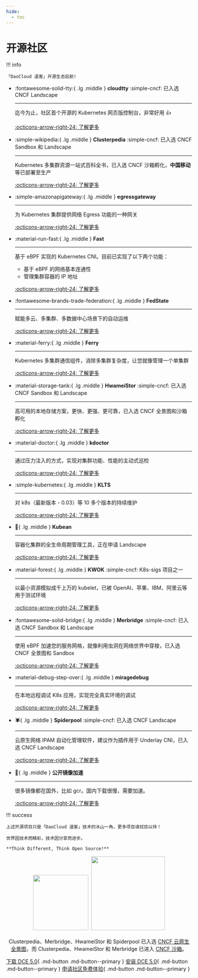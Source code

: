 ```yaml
---
hide:
  - toc
---
```


# 开源社区

!!! info

    「DaoCloud 道客」开源生态启航!

<div class="grid cards" markdown>

-   :fontawesome-solid-tty:{ .lg .middle } __cloudtty__ :simple-cncf: 已入选 CNCF Landscape

    ---

    迄今为止，社区首个开源的 Kubernetes 网页版控制台，非常好用 👍

    [:octicons-arrow-right-24: 了解更多](./cloudtty.md)

-   :simple-wikipedia:{ .lg .middle } __Clusterpedia__ :simple-cncf: 已入选 CNCF Sandbox 和 Landscape

    ---

    Kubernetes 多集群资源一站式百科全书，已入选 CNCF 沙箱孵化，**中国移动** 等已部署至生产

    [:octicons-arrow-right-24: 了解更多](./clusterpedia.md)

</div>

<div class="grid cards" markdown>

-   :simple-amazonapigateway:{ .lg .middle } __egressgateway__

    ---

    为 Kubernetes 集群提供网络 Egress 功能的一种网关

    [:octicons-arrow-right-24: 了解更多](./egress-gw.md)

-   :material-run-fast:{ .lg .middle } __Fast__

    ---

    基于 eBPF 实现的 Kubernetes CNI。目前已实现了以下两个功能：

    - 基于 eBPF 的网络基本连通性
    - 管理集群容器的 IP 地址

    [:octicons-arrow-right-24: 了解更多](./fast.md)

</div>

<div class="grid cards" markdown>

-   :fontawesome-brands-trade-federation:{ .lg .middle } __FedState__

    ---

    赋能多云、多集群、多数据中心场景下的自动运维

    [:octicons-arrow-right-24: 了解更多](./fedstate.md)

-   :material-ferry:{ .lg .middle } __Ferry__

    ---

    Kubernetes 多集群通信组件，消除多集群复杂度，让您就像管理一个单集群

    [:octicons-arrow-right-24: 了解更多](./ferry.md)

</div>

<div class="grid cards" markdown>

-   :material-storage-tank:{ .lg .middle } __HwameiStor__ :simple-cncf: 已入选 CNCF Sandbox 和 Landscape

    ---

    高可用的本地存储方案，更快、更强、更可靠，已入选 CNCF 全景图和沙箱孵化

    [:octicons-arrow-right-24: 了解更多](./hwameistor.md)

-   :material-doctor:{ .lg .middle } __kdoctor__

    ---

    通过压力注入的方式，实现对集群功能、性能的主动式巡检

    [:octicons-arrow-right-24: 了解更多](./kdoctor.md)

</div>

<div class="grid cards" markdown>

-   :simple-kubernetes:{ .lg .middle } __KLTS__

    ---

    对 k8s（最新版本 - 0.03）等 10 多个版本的持续维护

    [:octicons-arrow-right-24: 了解更多](./klts.md)

-   :peanuts:{ .lg .middle } __Kubean__

    ---

    容器化集群的全生命周期管理工具，正在申请 Landscape

    [:octicons-arrow-right-24: 了解更多](./kubean.md)

</div>

<div class="grid cards" markdown>

-   :material-forest:{ .lg .middle } __KWOK__ :simple-cncf: K8s-sigs 项目之一

    ---

    以最小资源模拟成千上万的 kubelet，已被 OpenAI、苹果、IBM、阿里云等用于测试环境

    [:octicons-arrow-right-24: 了解更多](./kwok.md)

-   :fontawesome-solid-bridge:{ .lg .middle } __Merbridge__ :simple-cncf: 已入选 CNCF Sandbox 和 Landscape

    ---

    使用 eBPF 加速您的服务网格，就像利用虫洞在网络世界中穿梭，已入选 CNCF 全景图和 Sandbox

    [:octicons-arrow-right-24: 了解更多](./merbridge.md)

</div>

<div class="grid cards" markdown>

-   :material-debug-step-over:{ .lg .middle } __miragedebug__

    ---

    在本地远程调试 K8s 应用，实现完全真实环境的调试

    [:octicons-arrow-right-24: 了解更多](./miragedebug.md)

-   :spider:{ .lg .middle } __Spiderpool__  :simple-cncf: 已入选 CNCF Landscape

    ---

    云原生网络 IPAM 自动化管理软件，建议作为插件用于 Underlay CNI，已入选 CNCF Landscape

    [:octicons-arrow-right-24: 了解更多](./spiderpool.md)

</div>

<div class="grid cards" markdown>

-   :speedboat:{ .lg .middle } __公开镜像加速__

    ---

    很多镜像都在国外，比如 gcr。国内下载很慢，需要加速。

    [:octicons-arrow-right-24: 了解更多](./mirror.md)

</div>

!!! success

    上述开源项目只是「DaoCloud 道客」技术的冰山一角，更多项目请拭目以待！

    世界因技术而精彩，技术因分享而进步。

    **Think Different, Think Open Source!**

<p align="center">
<img src="https://landscape.cncf.io/images/left-logo.svg" width="150"/>&nbsp;&nbsp;<img src="https://landscape.cncf.io/images/right-logo.svg" width="200"/>
<br/><br/>
Clusterpedia、Merbridge、HwameiStor 和 Spiderpool 已入选 <a href="https://landscape.cncf.io">CNCF 云原生全景图</a>，而 Clusterpedia、HwameiStor 和 Merbridge 已进入 <a href="https://www.cncf.io/projects/clusterpedia/">CNCF 沙箱</a>。
</p>

[下载 DCE 5.0](../download/dce5.md){ .md-button .md-button--primary }
[安装 DCE 5.0](../install/intro.md){ .md-button .md-button--primary }
[申请社区免费体验](../dce/license0.md){ .md-button .md-button--primary }
